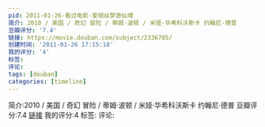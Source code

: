 ```yaml
---
pid: 2011-01-26-看过电影-爱丽丝梦游仙境
简介: 2010 / 美国 / 奇幻 冒险 / 蒂姆·波顿 / 米娅·华希科沃斯卡 约翰尼·德普
豆瓣评分: '7.4'
链接: https://movie.douban.com/subject/2336785/
创建时间: '2011-01-26 17:15:18'
我的评分: '4'
标签:
评论:
tags: [douban]
categories: [timeline]
---
```

简介:2010 / 美国 / 奇幻 冒险 / 蒂姆·波顿 / 米娅·华希科沃斯卡 约翰尼·德普
豆瓣评分:7.4
[链接](https://movie.douban.com/subject/2336785/)
我的评分:4
标签:
评论:
